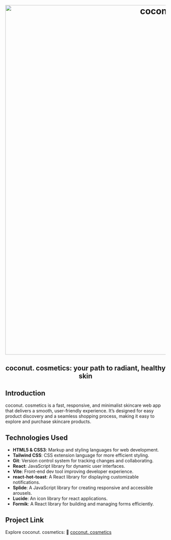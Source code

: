 <h1 align="center">
  <br>
  <img src="https://i.ibb.co/9mxVsDPY/coconut-project.png" alt="coconut. cosmetics" width="1100">
  <br>
</h1>

<h2 align="center">coconut. cosmetics: your path to radiant, healthy skin</h2>

## Introduction
coconut. cosmetics is a fast, responsive, and minimalist skincare web app that delivers a smooth, user-friendly experience. It’s designed for easy product discovery and a seamless shopping process, making it easy to explore and purchase skincare products.

## Technologies Used
- **HTML5 & CSS3**: Markup and styling languages for web development.
- **Tailwind CSS**: CSS extension language for more efficient styling.
- **Git**: Version control system for tracking changes and collaborating.
- **React**: JavaScript library for dynamic user interfaces.
- **Vite**: Front-end dev tool improving developer experience.
- **react-hot-toast**: A React library for displaying customizable notifications.
- **Splide**: A JavaScript library for creating responsive and accessible arousels.
- **Lucide**: An icon library for react applications.
- **Formik**: A React library for building and managing forms efficiently.

## Project Link
Explore coconut. cosmetics: :link: [coconut. cosmetics](https://coconut-cosmetics.vercel.app/)
